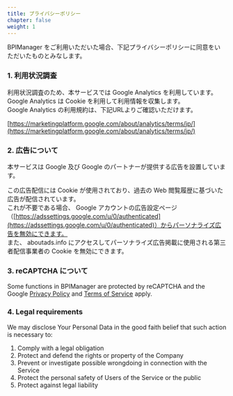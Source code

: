 ```yaml
---
title: プライバシーポリシー
chapter: false
weight: 1
---
```


BPIManager をご利用いただいた場合、下記プライバシーポリシーに同意をいただいたものとみなします。

### 1. 利用状況調査
利用状況調査のため、本サービスでは Google Analytics を利用しています。  
Google Analytics は Cookie を利用して利用情報を収集します。  
Google Analytics の利用規約は、下記URLよりご確認いただけます。

[https://marketingplatform.google.com/about/analytics/terms/jp/](https://marketingplatform.google.com/about/analytics/terms/jp/)

### 2. 広告について
本サービスは Google 及び Google のパートナーが提供する広告を設置しています。

この広告配信には Cookie が使用されており、過去の Web 閲覧履歴に基づいた広告が配信されています。  
これが不要である場合、 Google アカウントの広告設定ページ（[https://adssettings.google.com/u/0/authenticated](https://adssettings.google.com/u/0/authenticated)）からパーソナライズ広告を無効にできます。  
また、 aboutads.info にアクセスしてパーソナライズ広告掲載に使用される第三者配信事業者の Cookie を無効にできます。

### 3. reCAPTCHA について
Some functions in BPIManager are protected by reCAPTCHA and the Google [Privacy Policy](https://policies.google.com/privacy) and [Terms of Service](https://policies.google.com/terms) apply.

### 4. Legal requirements

We may disclose Your Personal Data in the good faith belief that such action is necessary to:

1. Comply with a legal obligation
2. Protect and defend the rights or property of the Company
3. Prevent or investigate possible wrongdoing in connection with the Service
4. Protect the personal safety of Users of the Service or the public
5. Protect against legal liability
